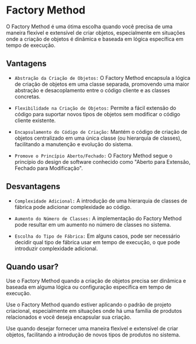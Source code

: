 # Factory Method
O Factory Method é uma ótima escolha quando você precisa de uma maneira flexível e extensível de criar objetos, especialmente em situações onde a criação de objetos é dinâmica e baseada em lógica específica em tempo de execução.

## Vantagens
- `Abstração da Criação de Objetos:` O Factory Method encapsula a lógica de criação de objetos em uma classe separada, promovendo uma maior abstração e desacoplamento entre o código cliente e as classes concretas.

- `Flexibilidade na Criação de Objetos:` Permite a fácil extensão do código para suportar novos tipos de objetos sem modificar o código cliente existente.

- `Encapsulamento do Código de Criação:` Mantém o código de criação de objetos centralizado em uma única classe (ou hierarquia de classes), facilitando a manutenção e evolução do sistema.

- `Promove o Princípio Aberto/Fechado:` O Factory Method segue o princípio do design de software conhecido como "Aberto para Extensão, Fechado para Modificação".

## Desvantagens
- `Complexidade Adicional:` A introdução de uma hierarquia de classes de fábrica pode adicionar complexidade ao código.

- `Aumento do Número de Classes:` A implementação do Factory Method pode resultar em um aumento no número de classes no sistema.

- `Escolha do Tipo de Fábrica:` Em alguns casos, pode ser necessário decidir qual tipo de fábrica usar em tempo de execução, o que pode introduzir complexidade adicional.

## Quando usar?
Use o Factory Method quando a criação de objetos precisa ser dinâmica e baseada em alguma lógica ou configuração específica em tempo de execução.

Use o Factory Method quando estiver aplicando o padrão de projeto criacional, especialmente em situações onde há uma família de produtos relacionados e você deseja encapsular sua criação.

Use quando desejar fornecer uma maneira flexível e extensível de criar objetos, facilitando a introdução de novos tipos de produtos no sistema.